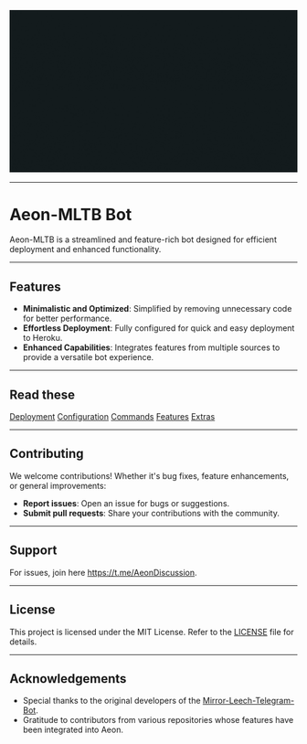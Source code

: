 ![](https://github.com/5hojib/5hojib/raw/main/images/Aeon-MLTB.gif)

---

# Aeon-MLTB Bot

Aeon-MLTB is a streamlined and feature-rich bot designed for efficient deployment and enhanced functionality.

---

## Features

- **Minimalistic and Optimized**: Simplified by removing unnecessary code for better performance.
- **Effortless Deployment**: Fully configured for quick and easy deployment to Heroku.
- **Enhanced Capabilities**: Integrates features from multiple sources to provide a versatile bot experience.

---

## Read these

[Deployment](https://github.com/AeonOrg/Aeon-MLTB/blob/extended/docs/DEPLOYMENT.md)
[Configuration](https://github.com/AeonOrg/Aeon-MLTB/blob/extended/docs/CONFIGURATIONS.md)
[Commands](https://github.com/AeonOrg/Aeon-MLTB/blob/extended/docs/COMMANDS.md)
[Features](https://github.com/AeonOrg/Aeon-MLTB/blob/extended/docs/FEATURES.md)
[Extras](https://github.com/AeonOrg/Aeon-MLTB/blob/extended/docs/EXTRAS.md)

---

## Contributing

We welcome contributions! Whether it's bug fixes, feature enhancements, or general improvements:
- **Report issues**: Open an issue for bugs or suggestions.
- **Submit pull requests**: Share your contributions with the community.

---

## Support

For issues, join here https://t.me/AeonDiscussion.

---

## License

This project is licensed under the MIT License. Refer to the [LICENSE](LICENSE) file for details.

---

## Acknowledgements

- Special thanks to the original developers of the [Mirror-Leech-Telegram-Bot](https://github.com/anasty17/mirror-leech-telegram-bot).
- Gratitude to contributors from various repositories whose features have been integrated into Aeon.

